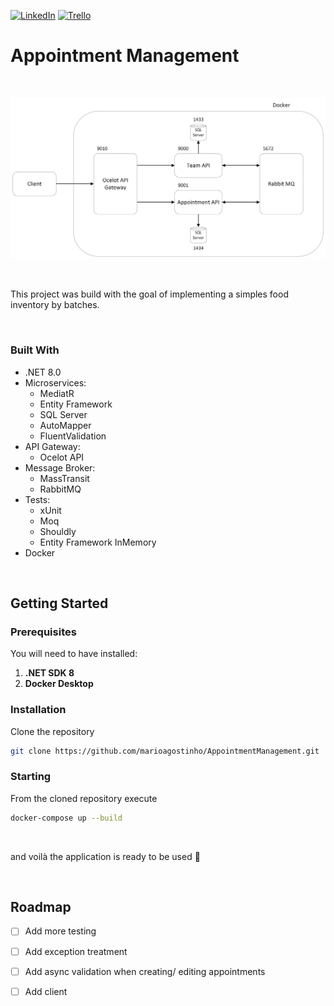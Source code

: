 [![LinkedIn][linkedin-shield]][linkedin-url] [![Trello][trello-icon]][trello-url]

# Appointment Management

<br />

<p align="center">
  <img src="https://github.com/marioagostinho/AppointmentManagement/blob/main/architecture.PNG" />
  
</p>

<br />

This project was build with the goal of implementing a simples food inventory by batches.

<br />

### Built With

* .NET 8.0
* Microservices:
  - MediatR
  - Entity Framework
  - SQL Server
  - AutoMapper
  - FluentValidation
* API Gateway:
  - Ocelot API
* Message Broker:
  - MassTransit
  - RabbitMQ
* Tests:
  - xUnit
  - Moq
  - Shouldly
  - Entity Framework InMemory
* Docker

<br />

## Getting Started

### Prerequisites

You will need to have installed:
1. **.NET SDK 8**
2. **Docker Desktop**

### Installation

Clone the repository
 ```sh
 git clone https://github.com/marioagostinho/AppointmentManagement.git
 ```

### Starting

From the cloned repository execute
 ```sh
 docker-compose up --build
 ```

<br />

and voilà the application is ready to be used :slightly_smiling_face:

<br />

## Roadmap

- [ ] Add more testing
- [ ] Add exception treatment
- [ ] Add async validation when creating/ editing appointments
- [ ] Add client


<!-- VARS -->

[linkedin-shield]: https://img.shields.io/badge/-LinkedIn-black.svg?style=for-the-badge&logo=linkedin&colorB=0077b5
[linkedin-url]: https://www.linkedin.com/in/mario-agostinho-5b364912b/
[trello-icon]: https://img.shields.io/badge/-Trello-black.svg?style=for-the-badge&logo=trello&colorB=0052CC
[trello-url]: https://trello.com/b/GzIMESyx/appointment-management
